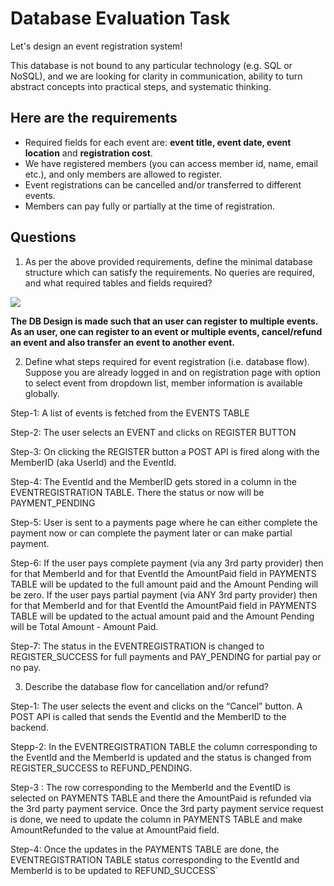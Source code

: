 # Database Evaluation Task

Let's design an event registration system! 

This database is not bound to any particular technology (e.g. SQL or NoSQL), and we are looking for clarity in communication, ability to turn abstract concepts into practical steps, and systematic thinking.

## Here are the requirements
- Required fields for each event are: **event title, event date, event location** and **registration cost**. 
- We have registered members (you can access member id, name, email etc.), and only members are allowed to register.
- Event registrations can be cancelled and/or transferred to different events. 
- Members can pay fully or partially at the time of registration.

## Questions
1. As per the above provided requirements, define the minimal database structure which can satisfy the requirements. No queries are required, and what required tables and fields required?

<img src="https://i.ibb.co/LQ5gPrc/DBSuvera.png"/>

<b>The DB Design is made such that an user can register to multiple events. As an user, one can register to an event or multiple events, cancel/refund an event and also transfer an event to another event.</b> 
 
2. Define what steps required for event registration (i.e. database flow). Suppose you are already logged in and on registration page with option to select event from dropdown list, member information is available globally.

Step-1: A list of events is fetched from the EVENTS TABLE

Step-2: The user selects an EVENT and clicks on REGISTER BUTTON

Step-3: On clicking the REGISTER button a POST API is fired along with the MemberID (aka UserId) and the EventId.

Step-4: The EventId and the MemberID gets stored in a column in the EVENTREGISTRATION TABLE. There the status or now will be PAYMENT_PENDING

Step-5: User is sent to a payments page where he can either complete the payment now or can complete the payment later or can make partial payment.

Step-6: If the user pays complete payment (via any 3rd party provider) then for that MemberId and for that EventId the AmountPaid field in PAYMENTS TABLE will be updated to the full amount paid and the Amount Pending will be zero.
If the user pays partial payment (via ANY 3rd party provider) then for that MemberId and for that EventId the AmountPaid field in PAYMENTS TABLE  will be updated to the actual amount paid and the Amount Pending will be Total Amount - Amount Paid.

Step-7: The status in the EVENTREGISTRATION is changed to REGISTER_SUCCESS for full payments and PAY_PENDING for partial pay or no pay.

 
3. Describe the database flow for cancellation and/or refund?

Step-1: The user selects the event and clicks on the “Cancel” button. A POST API is called that sends the EventId and the MemberID to the backend.

Stepp-2: In the EVENTREGISTRATION TABLE the column corresponding to the EventId and the MemberId is updated and the status is changed from REGISTER_SUCCESS to REFUND_PENDING. 

Step-3 : The row corresponding to the MemberId and the EventID is selected on PAYMENTS TABLE and there the AmountPaid is refunded via the 3rd party payment service. Once the 3rd party payment service request is done, we need to update the column in PAYMENTS TABLE and make AmountRefunded to the value at AmountPaid field.

Step-4: Once the updates in the PAYMENTS TABLE are done, the EVENTREGISTRATION TABLE status corresponding to the EventId and MemberId is to be updated to REFUND_SUCCESS`


